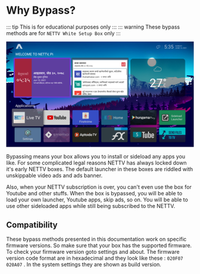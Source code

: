 # Why Bypass?
::: tip
This is for educational purposes only
:::
::: warning
These bypass methods are for ``NETTV White Setup Box`` only
:::

![LOGO](/assets/atv.png)


Bypassing means your box allows you to install or sideload any apps you like. For some complicated legal reasons NETTV has always locked down it's early NETTV boxes. The default launcher in these boxes are riddled with unskippable video ads and ads banner.

Also, when your NETTV subscription is over, you can't even use the box for Youtube and other stuffs. When the box is bypassed, you will be able to load your own launcher, Youtube apps, skip ads, so on. You will be able to use other sideloaded apps while still being subscribed to the NETTV.

## Compatibility

These bypass methods presented in this documentation work on specific firmware versions. So make sure that your box has the supported firmware. To check your firmware version goto settings and about. The firmware version code format are in hexadecimal and they look like these : ``020F07`` ``020A07`` . In the system settings they are shown as build version.


